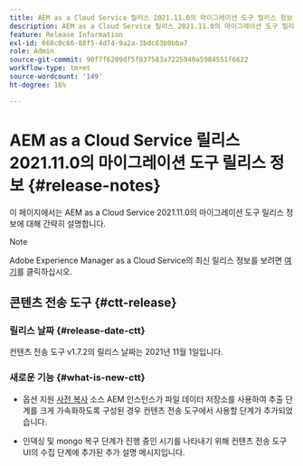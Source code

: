 ```yaml
---
title: AEM as a Cloud Service 릴리스 2021.11.0의 마이그레이션 도구 릴리스 정보
description: AEM as a Cloud Service 릴리스 2021.11.0의 마이그레이션 도구 릴리스 정보
feature: Release Information
exl-id: 668c0c66-88f5-4d74-9a2a-3bdc63b0bba7
role: Admin
source-git-commit: 90f7f6209df5f837583a7225940a5984551f6622
workflow-type: tm+mt
source-wordcount: '149'
ht-degree: 16%

---
```


# AEM as a Cloud Service 릴리스 2021.11.0의 마이그레이션 도구 릴리스 정보 {#release-notes}

이 페이지에서는 AEM as a Cloud Service 2021.11.0의 마이그레이션 도구 릴리스 정보에 대해 간략히 설명합니다.

>[!NOTE]
>Adobe Experience Manager as a Cloud Service의 최신 릴리스 정보를 보려면 [여기](https://experienceleague.adobe.com/docs/experience-manager-cloud-service/release-notes/release-notes/release-notes-current.html?lang=ko-KR)를 클릭하십시오.

## 콘텐츠 전송 도구 {#ctt-release}

### 릴리스 날짜 {#release-date-ctt}

컨텐츠 전송 도구 v1.7.2의 릴리스 날짜는 2021년 11월 1일입니다.

### 새로운 기능 {#what-is-new-ctt}

* 옵션 지원 [사전 복사](https://experienceleague.adobe.com/docs/experience-manager-cloud-service/moving/cloud-migration/content-transfer-tool/handling-large-content-repositories.html) 소스 AEM 인스턴스가 파일 데이터 저장소를 사용하여 추출 단계를 크게 가속화하도록 구성된 경우 컨텐츠 전송 도구에서 사용할 단계가 추가되었습니다.

* 인덱싱 및 mongo 복구 단계가 진행 중인 시기를 나타내기 위해 컨텐츠 전송 도구 UI의 수집 단계에 추가된 추가 설명 메시지입니다.
